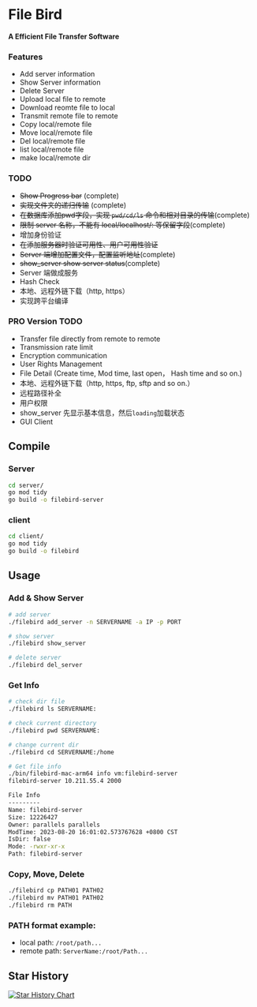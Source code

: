# File Bird
**A Efficient File Transfer Software**

### Features
- Add server information
- Show Server information
- Delete Server
- Upload local file to remote
- Download reomte file to local
- Transmit remote file to remote
- Copy local/remote file
- Move local/remote file
- Del local/remote file
- list local/remote file
- make local/remote dir

### TODO
- ~~Show Progress bar~~ (complete)
- ~~实现文件夹的递归传输~~ (complete)
- ~~在数据库添加pwd字段，实现 `pwd/cd/ls` 命令和相对目录的传输~~(complete)
- ~~限制 server 名称，不能有 local/localhost/: 等保留字段~~(complete)
- 增加身份验证
- ~~在添加服务器时验证可用性、用户可用性验证~~
- ~~Server 端增加配置文件，配置监听地址~~(complete)
- ~~show_server show server status~~(complete)
- Server 端做成服务
- Hash Check
- 本地、远程外链下载（http, https）
- 实现跨平台编译

### PRO Version TODO
- Transfer file directly from remote to remote 
- Transmission rate limit
- Encryption communication
- User Rights Management
- File Detail (Create time, Mod time, last open， Hash time and so on.)
- 本地、远程外链下载（http, https, ftp, sftp and so on.）
- 远程路径补全
- 用户权限
- show_server 先显示基本信息，然后`loading`加载状态
- GUI Client

## Compile
### Server
```bash
cd server/
go mod tidy
go build -o filebird-server
```
### client
```bash
cd client/
go mod tidy
go build -o filebird
```

## Usage
### Add & Show Server
```bash
# add server
./filebird add_server -n SERVERNAME -a IP -p PORT

# show server
./filebird show_server

# delete server
./filebird del_server
```

### Get Info
```bash
# check dir file
./filebird ls SERVERNAME:

# check current directory
./filebird pwd SERVERNAME:

# change current dir
./filebird cd SERVERNAME:/home

# Get file info
./bin/filebird-mac-arm64 info vm:filebird-server
filebird-server 10.211.55.4 2000

File Info
---------
Name: filebird-server
Size: 12226427
Owner: parallels parallels
ModTime: 2023-08-20 16:01:02.573767628 +0800 CST
IsDir: false
Mode: -rwxr-xr-x
Path: filebird-server
```

### Copy, Move, Delete
```bash
./filebird cp PATH01 PATH02
./filebird mv PATH01 PATH02
./filebird rm PATH
```

### PATH format example:
- local path: `/root/path...`
- remote path: `ServerName:/root/Path...`

## Star History

[![Star History Chart](https://api.star-history.com/svg?repos=dev-lake/FileBird&type=Date)](https://star-history.com/#dev-lake/FileBird&Date)
